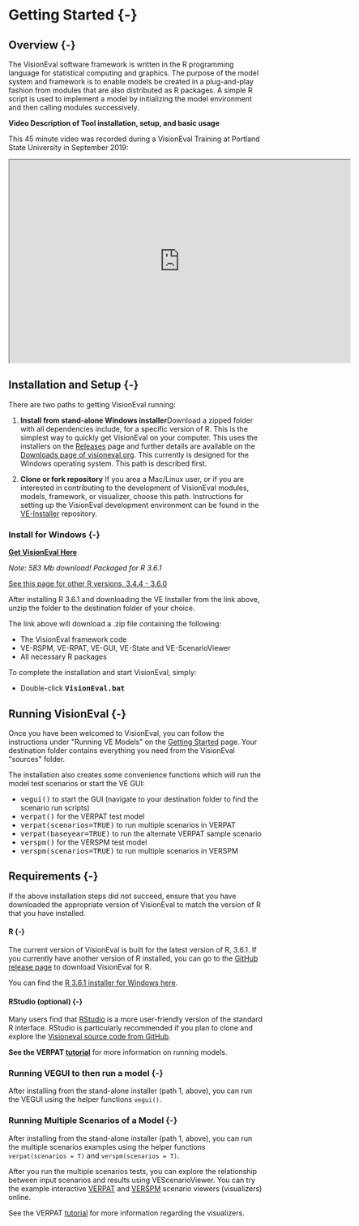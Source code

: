 # Getting Started {-}

## Overview {-}

The VisionEval software framework is written in the R programming language for statistical computing and graphics.  The purpose of the model system and framework is to enable models be created in a plug-and-play fashion from modules that are also distributed as R packages. A simple R script is used to implement a model by initializing the model environment and then calling modules successively.

**Video Description of Tool installation, setup, and basic usage**

This 45 minute video was recorded during a VisionEval Training at Portland State University in September 
2019:

<iframe src="https://www.youtube.com/embed/-ylFbyLfhbw?t=2203" width="672" height="400px" data-external="1"></iframe>

## Installation and Setup {-}

There are two paths to getting VisionEval running:

1. **Install from stand-alone Windows installer**Download a zipped folder with all dependencies include, for a specific version of R. This is the simplest way to quickly get VisionEval on your computer. This uses the installers on the [Releases](https://github.com/VisionEval/VisionEval/releases) page and further details are available on the [Downloads page of visioneval.org](https://visioneval.org/category/download.html). This currently is designed for the Windows operating system. This path is described first.

2. **Clone or fork repository** If you area a Mac/Linux user, or if you are interested in contributing to the development of VisionEval modules, models, framework, or visualizer, choose this path.   Instructions for setting up the VisionEval development environment can be found in the <a target="_blank" href="https://github.com/VisionEval/VE-Installer">VE-Installer</a> repository.

### Install for Windows {-}

**[Get VisionEval Here](https://github.com/VisionEval/VisionEval/releases/download/v1.0.0/VE-installer-Windows-R3.6.1.2019-07-15.zip)**

*Note: 583 Mb download! Packaged for R 3.6.1*

[See this page for other R versions, 3.4.4 - 3.6.0](https://github.com/VisionEval/VisionEval/releases/tag/v1.0.0)

After installing R 3.6.1 and downloading the VE Installer from the link above, unzip the folder to the destination folder of your choice.

The link above will download a .zip file containing the following:
 - The VisionEval framework code
 - VE-RSPM, VE-RPAT, VE-GUI, VE-State and VE-ScenarioViewer 
 - All necessary R packages

To complete the installation and start VisionEval, simply:
   - Double-click **<tt>VisionEval.bat</tt>**

## Running VisionEval {-}

Once you have been welcomed to VisionEval, you can follow the instructions under "Running VE Models" on the
<a href="https://github.com/VisionEval/VisionEval/wiki/Getting-Started">Getting Started</a> page.
Your destination folder contains everything you need from the VisionEval "sources" folder.

The installation also creates some convenience functions which will run the model test scenarios or start the VE GUI:
 - <tt>vegui()</tt> to start the GUI (navigate to your destination folder to find the scenario run scripts)
 - <tt>verpat()</tt> for the VERPAT test model
 - <tt>verpat(scenarios=TRUE)</tt> to run multiple scenarios in VERPAT
 - <tt>verpat(baseyear=TRUE)</tt> to run the alternate VERPAT sample scenario
 - <tt>verspm()</tt> for the VERSPM test model
 - <tt>verspm(scenarios=TRUE)</tt> to run multiple scenarios in VERSPM

## Requirements {-}

If the above installation steps did not succeed, ensure that you have downloaded the appropriate version of VisionEval to match the version of R that you have installed.

#### R {-}
The current version of VisionEval is built for the latest version of R, 3.6.1.  If you currently have another version of R installed, you can go to the [GitHub release page](https://github.com/VisionEval/VisionEval/releases) to download VisionEval for R. 

You can find the <a
href="https://cran.r-project.org/bin/windows/base/" target="_blank">R 3.6.1 installer for Windows here</a>.

#### RStudio (optional) {-}
Many users find that <a href="https://www.rstudio.com/products/rstudio/#Desktop" target="_blank">RStudio</a> is a more user-friendly version of the
standard R interface.  RStudio is particularly recommended if you plan to clone and explore the
<a target="_blank" href="https://github.com/VisionEval/VE-Installer">Visioneval source code from GitHub</a>.

**See the VERPAT [tutorial](https://github.com/visioneval/VisionEval/wiki/VERPAT-Tutorial-Running-the-Model)** for more information on running models.

### Running VEGUI to then run a model {-}

After installing from the stand-alone installer (path 1, above), you can run the VEGUI using the helper functions `vegui()`.

### Running Multiple Scenarios of a Model {-}

After installing from the stand-alone installer (path 1, above), you can run the multiple scenarios examples using the helper functions `verpat(scenarios = T)` and `verspm(scenarios = T)`.

After you run the multiple scenarios tests, you can explore the relationship between input scenarios and results using VEScenarioViewer.  You can try the example interactive [VERPAT](http://htmlpreview.github.io/?https://github.com/VisionEval/VisionEval/blob/master/sources/VEScenarioViewer/verpat.html) and [VERSPM](http://htmlpreview.github.io/?https://github.com/VisionEval/VisionEval/blob/master/sources/VEScenarioViewer/verspm.html) scenario viewers (visualizers) online.

See the VERPAT [tutorial](https://github.com/visioneval/VisionEval/wiki/VERPAT-Tutorial-Multiple-Scenarios) for more information regarding the visualizers.
